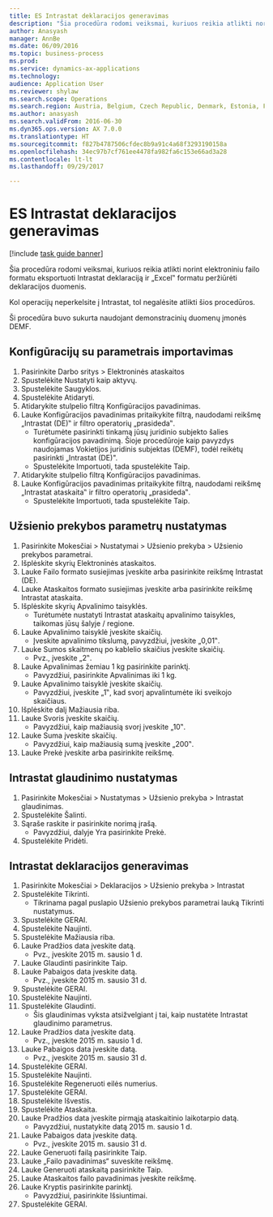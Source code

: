 ```yaml
--- 
title: ES Intrastat deklaracijos generavimas
description: "Šia procedūra rodomi veiksmai, kuriuos reikia atlikti norint elektroniniu failo formatu eksportuoti Intrastat deklaraciją ir „Excel‟ formatu peržiūrėti deklaracijos duomenis."
author: Anasyash
manager: AnnBe
ms.date: 06/09/2016
ms.topic: business-process
ms.prod: 
ms.service: dynamics-ax-applications
ms.technology: 
audience: Application User
ms.reviewer: shylaw
ms.search.scope: Operations
ms.search.region: Austria, Belgium, Czech Republic, Denmark, Estonia, Finland, France, Germany, Hungary, Ireland, Italy, Latvia, Lithuania, Netherlands, Poland, Spain, Sweden, United Kingdom
ms.author: anasyash
ms.search.validFrom: 2016-06-30
ms.dyn365.ops.version: AX 7.0.0
ms.translationtype: HT
ms.sourcegitcommit: f827b4787506cfdec8b9a91c4a68f3293190158a
ms.openlocfilehash: 34ec97b7cf761ee4478fa982fa6c153e66ad3a28
ms.contentlocale: lt-lt
ms.lasthandoff: 09/29/2017

---
```

# <a name="generate-an-eu-intrastat-declaration"></a>ES Intrastat deklaracijos generavimas

[!include [task guide banner](../../includes/task-guide-banner.md)]

Šia procedūra rodomi veiksmai, kuriuos reikia atlikti norint elektroniniu failo formatu eksportuoti Intrastat deklaraciją ir „Excel‟ formatu peržiūrėti deklaracijos duomenis. 

Kol operacijų neperkelsite į Intrastat, tol negalėsite atlikti šios procedūros. 

Ši procedūra buvo sukurta naudojant demonstracinių duomenų įmonės DEMF.


## <a name="import-configurations-with-settings"></a>Konfigūracijų su parametrais importavimas
1. Pasirinkite Darbo sritys > Elektroninės ataskaitos
2. Spustelėkite Nustatyti kaip aktyvų.
3. Spustelėkite Saugyklos.
4. Spustelėkite Atidaryti.
5. Atidarykite stulpelio filtrą Konfigūracijos pavadinimas.
6. Lauke Konfigūracijos pavadinimas pritaikykite filtrą, naudodami reikšmę „Intrastat (DE)‟ ir filtro operatorių „prasideda‟.
    * Turėtumėte pasirinkti tinkamą jūsų juridinio subjekto šalies konfigūracijos pavadinimą. Šioje procedūroje kaip pavyzdys naudojamas Vokietijos juridinis subjektas (DEMF), todėl reikėtų pasirinkti „Intrastat (DE)".  
    * Spustelėkite Importuoti, tada spustelėkite Taip.  
7. Atidarykite stulpelio filtrą Konfigūracijos pavadinimas.
8. Lauke Konfigūracijos pavadinimas pritaikykite filtrą, naudodami reikšmę „Intrastat ataskaita‟ ir filtro operatorių „prasideda‟.
    * Spustelėkite Importuoti, tada spustelėkite Taip.  

## <a name="set-up-foreign-trade-parameters"></a>Užsienio prekybos parametrų nustatymas
1. Pasirinkite Mokesčiai > Nustatymai > Užsienio prekyba > Užsienio prekybos parametrai.
2. Išplėskite skyrių Elektroninės ataskaitos.
3. Lauke Failo formato susiejimas įveskite arba pasirinkite reikšmę Intrastat (DE).
4. Lauke Ataskaitos formato susiejimas įveskite arba pasirinkite reikšmę Intrastat ataskaita.
5. Išplėskite skyrių Apvalinimo taisyklės.
    * Turėtumėte nustatyti Intrastat ataskaitų apvalinimo taisykles, taikomas jūsų šalyje / regione.  
6. Lauke Apvalinimo taisyklė įveskite skaičių.
    * Įveskite apvalinimo tikslumą, pavyzdžiui, įveskite „0,01‟.  
7. Lauke Sumos skaitmenų po kablelio skaičius įveskite skaičių.
    * Pvz., įveskite „2‟.  
8. Lauke Apvalinimas žemiau 1 kg pasirinkite parinktį.
    * Pavyzdžiui, pasirinkite Apvalinimas iki 1 kg.  
9. Lauke Apvalinimo taisyklė įveskite skaičių.
    * Pavyzdžiui, įveskite „1‟, kad svorį apvalintumėte iki sveikojo skaičiaus.  
10. Išplėskite dalį Mažiausia riba.
11. Lauke Svoris įveskite skaičių.
    * Pavyzdžiui, kaip mažiausią svorį įveskite „10‟.  
12. Lauke Suma įveskite skaičių.
    * Pavyzdžiui, kaip mažiausią sumą įveskite „200‟.  
13. Lauke Prekė įveskite arba pasirinkite reikšmę.

## <a name="set-up-compression-of-intrastat"></a>Intrastat glaudinimo nustatymas
1. Pasirinkite Mokesčiai > Nustatymas > Užsienio prekyba > Intrastat glaudinimas.
2. Spustelėkite Šalinti.
3. Sąraše raskite ir pasirinkite norimą įrašą.
    * Pavyzdžiui, dalyje Yra pasirinkite Prekė.  
4. Spustelėkite Pridėti.

## <a name="generate-intrastat-declaration"></a>Intrastat deklaracijos generavimas
1. Pasirinkite Mokesčiai > Deklaracijos > Užsienio prekyba > Intrastat
2. Spustelėkite Tikrinti.
    * Tikrinama pagal puslapio Užsienio prekybos parametrai lauką Tikrinti nustatymus.  
3. Spustelėkite GERAI.
4. Spustelėkite Naujinti.
5. Spustelėkite Mažiausia riba.
6. Lauke Pradžios data įveskite datą.
    * Pvz., įveskite 2015 m. sausio 1 d.  
7. Lauke Glaudinti pasirinkite Taip.
8. Lauke Pabaigos data įveskite datą.
    * Pvz., įveskite 2015 m. sausio 31 d.  
9. Spustelėkite GERAI.
10. Spustelėkite Naujinti.
11. Spustelėkite Glaudinti.
    * Šis glaudinimas vyksta atsižvelgiant į tai, kaip nustatėte Intrastat glaudinimo parametrus.  
12. Lauke Pradžios data įveskite datą.
    * Pvz., įveskite 2015 m. sausio 1 d.  
13. Lauke Pabaigos data įveskite datą.
    * Pvz., įveskite 2015 m. sausio 31 d.  
14. Spustelėkite GERAI.
15. Spustelėkite Naujinti.
16. Spustelėkite Regeneruoti eilės numerius.
17. Spustelėkite GERAI.
18. Spustelėkite Išvestis.
19. Spustelėkite Ataskaita.
20. Lauke Pradžios data įveskite pirmąją ataskaitinio laikotarpio datą.
    * Pavyzdžiui, nustatykite datą 2015 m. sausio 1 d.  
21. Lauke Pabaigos data įveskite datą.
    * Pvz., įveskite 2015 m. sausio 31 d.  
22. Lauke Generuoti failą pasirinkite Taip.
23. Lauke „Failo pavadinimas“ suveskite reikšmę.
24. Lauke Generuoti ataskaitą pasirinkite Taip.
25. Lauke Ataskaitos failo pavadinimas įveskite reikšmę.
26. Lauke Kryptis pasirinkite parinktį.
    * Pavyzdžiui, pasirinkite Išsiuntimai.  
27. Spustelėkite GERAI.


